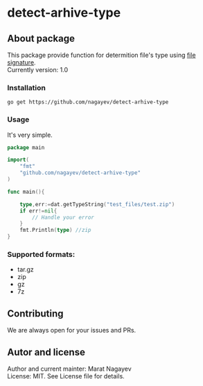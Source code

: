 # detect-arhive-type

## About package

This package provide function for determition file's type using [file signature](https://en.wikipedia.org/wiki/File_format#Magic_number).  
Currently version: 1.0

### Installation

`go get https://github.com/nagayev/detect-arhive-type`

### Usage

It's very simple.

```go
package main

import(
    "fmt"
	"github.com/nagayev/detect-arhive-type"
)

func main(){

	type,err:=dat.getTypeString("test_files/test.zip")
	if err!=nil{
		// Handle your error
    }
    fmt.Println(type) //zip
}
```

### Supported formats:

- tar.gz
- zip
- gz
- 7z

## Contributing

We are always open for your issues and PRs.

## Autor and license

Author and current mainter: Marat Nagayev  
License: MIT. See License file for details.
